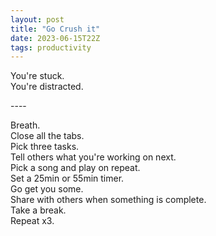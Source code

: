 ```yaml
---
layout: post
title: "Go Crush it"
date: 2023-06-15T22Z
tags: productivity
---
```


You're stuck.<br/>
You're distracted.<br/>

----<br/>

Breath.<br/>
Close all the tabs.<br/>
Pick three tasks.<br/>
Tell others what you're working on next.<br/>
Pick a song and play on repeat.<br/>
Set a 25min or 55min timer.<br/>
Go get you some.<br/>
Share with others when something is complete.<br/>
Take a break.<br/>
Repeat x3.

